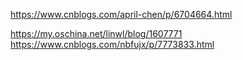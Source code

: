 https://www.cnblogs.com/april-chen/p/6704664.html



https://my.oschina.net/linwl/blog/1607771
https://www.cnblogs.com/nbfujx/p/7773833.html